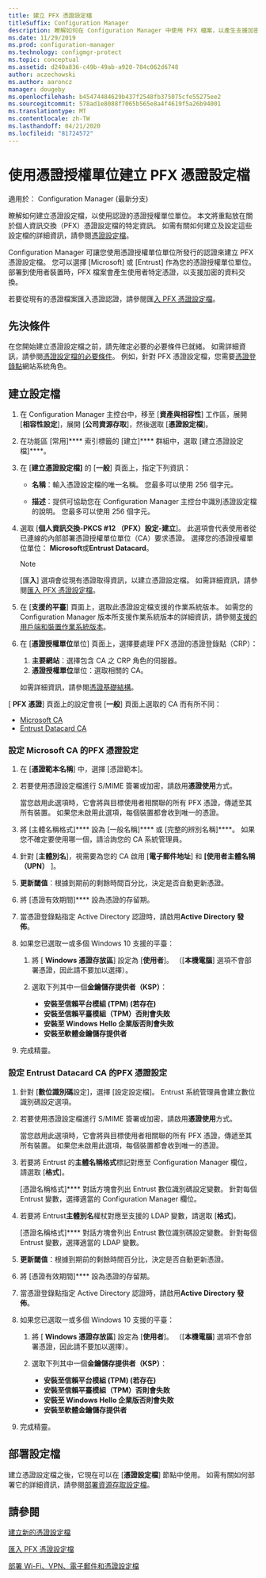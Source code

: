 ```yaml
---
title: 建立 PFX 憑證設定檔
titleSuffix: Configuration Manager
description: 瞭解如何在 Configuration Manager 中使用 PFX 檔案，以產生支援加密資料交換的使用者特定憑證。
ms.date: 11/29/2019
ms.prod: configuration-manager
ms.technology: configmgr-protect
ms.topic: conceptual
ms.assetid: d240a836-c49b-49ab-a920-784c062d6748
author: aczechowski
ms.author: aaroncz
manager: dougeby
ms.openlocfilehash: b45474484629b437f2548fb375075cfe55275ee2
ms.sourcegitcommit: 578ad1e8088f7065b565e8a4f4619f5a26b94001
ms.translationtype: MT
ms.contentlocale: zh-TW
ms.lasthandoff: 04/21/2020
ms.locfileid: "81724572"
---
```

# <a name="create-pfx-certificate-profiles-using-a-certificate-authority"></a>使用憑證授權單位建立 PFX 憑證設定檔

適用於：  Configuration Manager (最新分支)

瞭解如何建立憑證設定檔，以使用認證的憑證授權單位單位。 本文將重點放在關於個人資訊交換（PFX）憑證設定檔的特定資訊。 如需有關如何建立及設定這些設定檔的詳細資訊，請參閱[憑證設定檔](../../protect/deploy-use/introduction-to-certificate-profiles.md)。

Configuration Manager 可讓您使用憑證授權單位單位所發行的認證來建立 PFX 憑證設定檔。 您可以選擇 [Microsoft] 或 [Entrust] 作為您的憑證授權單位單位。 部署到使用者裝置時，PFX 檔案會產生使用者特定憑證，以支援加密的資料交換。

若要從現有的憑證檔案匯入憑證認證，請參閱匯[入 PFX 憑證設定檔](import-pfx-certificate-profiles.md)。

## <a name="prerequisites"></a>先決條件

在您開始建立憑證設定檔之前，請先確定必要的必要條件已就緒。 如需詳細資訊，請參閱[憑證設定檔的必要條件](../../protect/plan-design/prerequisites-for-certificate-profiles.md)。 例如，針對 PFX 憑證設定檔，您需要[憑證登錄點](../../protect/deploy-use/certificate-infrastructure.md#step-2---install-and-configure-the-certificate-registration-point)網站系統角色。

## <a name="create-a-profile"></a>建立設定檔  

1. 在 Configuration Manager 主控台中，移至 [**資產與相容性**] 工作區，展開 [**相容性設定**]，展開 [**公司資源存取**]，然後選取 [**憑證設定檔**]。

1. 在功能區 [常用]**** 索引標籤的 [建立]**** 群組中，選取 [建立憑證設定檔]****。

1. 在 [**建立憑證設定檔]** 的 [**一般**] 頁面上，指定下列資訊：  

    - **名稱**：輸入憑證設定檔的唯一名稱。 您最多可以使用 256 個字元。  

    - **描述**：提供可協助您在 Configuration Manager 主控台中識別憑證設定檔的說明。 您最多可以使用 256 個字元。  

1. 選取 [**個人資訊交換-PKCS #12 （PFX）設定-建立**]。 此選項會代表使用者從已連線的內部部署憑證授權單位單位（CA）要求憑證。 選擇您的憑證授權單位單位： **Microsoft**或**Entrust Datacard**。

    > [!NOTE]
    > [匯**入**] 選項會從現有憑證取得資訊，以建立憑證設定檔。 如需詳細資訊，請參閱[匯入 PFX 憑證設定檔](import-pfx-certificate-profiles.md)。

1. 在 [**支援的平臺**] 頁面上，選取此憑證設定檔支援的作業系統版本。 如需您的 Configuration Manager 版本所支援作業系統版本的詳細資訊，請參閱[支援的用戶端和裝置作業系統版本](../../core/plan-design/configs/supported-operating-systems-for-clients-and-devices.md)。

1. 在 [**憑證授權單位**單位] 頁面上，選擇要處理 PFX 憑證的憑證登錄點（CRP）：

    1. **主要網站**：選擇包含 CA 之 CRP 角色的伺服器。
    1. **憑證授權單位**單位：選取相關的 CA。

    如需詳細資訊，請參閱[憑證基礎結構](../../protect/deploy-use/certificate-infrastructure.md)。

[ **PFX 憑證**] 頁面上的設定會視 [**一般**] 頁面上選取的 CA 而有所不同：

- [Microsoft CA](#bkmk_microsoft)
- [Entrust Datacard CA](#bkmk_entrust)

### <a name="configure-pfx-certificate-settings-for-microsoft-ca"></a><a name="bkmk_microsoft"></a>設定 Microsoft CA 的**PFX 憑證**設定

1. 在 [**憑證範本名稱**] 中，選擇 [憑證範本]。

1. 若要使用憑證設定檔進行 S/MIME 簽署或加密，請啟用**憑證使用**方式。

    當您啟用此選項時，它會將與目標使用者相關聯的所有 PFX 憑證，傳遞至其所有裝置。 如果您未啟用此選項，每個裝置都會收到唯一的憑證。  

1. 將 [主體名稱格式]**** 設為 [一般名稱]**** 或 [完整的辨別名稱]****。 如果您不確定要使用哪一個，請洽詢您的 CA 系統管理員。

1. 針對 [**主體別名**]，視需要為您的 CA 啟用 [**電子郵件地址**] 和 **[使用者主體名稱（UPN）** ]。

1. **更新閾值**：根據到期前的剩餘時間百分比，決定是否自動更新憑證。

1. 將 [憑證有效期間]**** 設為憑證的存留期。

1. 當憑證登錄點指定 Active Directory 認證時，請啟用**Active Directory 發佈**。

1. 如果您已選取一或多個 Windows 10 支援的平臺：

    1. 將 [ **Windows 憑證存放區**] 設定為 [**使用者**]。 （[**本機電腦**] 選項不會部署憑證，因此請不要加以選擇）。

    1. 選取下列其中一個**金鑰儲存提供者（KSP）**：

        - **安裝至信賴平台模組 (TPM) (若存在)**  
        - **安裝至信賴平臺模組（TPM）否則會失敗**
        - **安裝至 Windows Hello 企業版否則會失敗**
        - **安裝至軟體金鑰儲存提供者**

1. 完成精靈。

### <a name="configure-pfx-certificate-settings-for-entrust-datacard-ca"></a><a name="bkmk_entrust"></a>設定 Entrust Datacard CA 的**PFX 憑證**設定

1. 針對 [**數位識別碼**設定]，選擇 [設定設定檔]。 Entrust 系統管理員會建立數位識別碼設定選項。

1. 若要使用憑證設定檔進行 S/MIME 簽署或加密，請啟用**憑證使用**方式。

    當您啟用此選項時，它會將與目標使用者相關聯的所有 PFX 憑證，傳遞至其所有裝置。 如果您未啟用此選項，每個裝置都會收到唯一的憑證。  

1. 若要將 Entrust 的**主體名稱格式**標記對應至 Configuration Manager 欄位，請選取 [**格式**]。

    [憑證名稱格式]**** 對話方塊會列出 Entrust 數位識別碼設定變數。 針對每個 Entrust 變數，選擇適當的 Configuration Manager 欄位。

1. 若要將 Entrust**主體別名**權杖對應至支援的 LDAP 變數，請選取 [**格式**]。

    [憑證名稱格式]**** 對話方塊會列出 Entrust 數位識別碼設定變數。 針對每個 Entrust 變數，選擇適當的 LDAP 變數。

1. **更新閾值**：根據到期前的剩餘時間百分比，決定是否自動更新憑證。

1. 將 [憑證有效期間]**** 設為憑證的存留期。

1. 當憑證登錄點指定 Active Directory 認證時，請啟用**Active Directory 發佈**。

1. 如果您已選取一或多個 Windows 10 支援的平臺：

    1. 將 [ **Windows 憑證存放區**] 設定為 [**使用者**]。 （[**本機電腦**] 選項不會部署憑證，因此請不要加以選擇）。

    1. 選取下列其中一個**金鑰儲存提供者（KSP）**：

        - **安裝至信賴平台模組 (TPM) (若存在)**  
        - **安裝至信賴平臺模組（TPM）否則會失敗**
        - **安裝至 Windows Hello 企業版否則會失敗**
        - **安裝至軟體金鑰儲存提供者**

1. 完成精靈。

## <a name="deploy-the-profile"></a>部署設定檔

建立憑證設定檔之後，它現在可以在 [**憑證設定檔**] 節點中使用。 如需有關如何部署它的詳細資訊，請參閱[部署資源存取設定檔](../../protect/deploy-use/deploy-wifi-vpn-email-cert-profiles.md)。

## <a name="see-also"></a>請參閱

[建立新的憑證設定檔](../../protect/deploy-use/create-certificate-profiles.md)

[匯入 PFX 憑證設定檔](import-pfx-certificate-profiles.md)

[部署 Wi-Fi、VPN、電子郵件和憑證設定檔](../../protect/deploy-use/deploy-wifi-vpn-email-cert-profiles.md)
